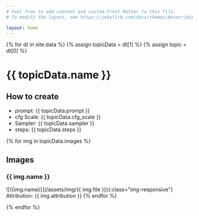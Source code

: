 ```yaml
---
# Feel free to add content and custom Front Matter to this file.
# To modify the layout, see https://jekyllrb.com/docs/themes/#overriding-theme-defaults

layout: home
---
```




{% for dt in site.data %}
{% assign topicData = dt[1] %}
{% assign topic = dt[0] %}
# {{ topicData.name }}

## How to create
- prompt: {{ topicData.prompt }}
- cfg Scale: {{ topicData.cfg_scale }}
- Sampler: {{ topicData.sampler }}
- steps: {{ topicData.steps }}

{% for img in topicData.images %}

## Images
### {{ img.name }}
![{{img.name}}](/assets/img/{{ img.file }}){:class="img-responsive"}
Attribution: {{ img.attribution }}
{% endfor %}

{% endfor %}
